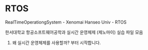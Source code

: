 # RTOS
  RealTimeOperationgSystem - Xenomai Hanseo Univ - RTOS

한서대학교 항공소프트웨어공학과 실시간 운영체제 (제노마이) 실습 파일 모음

1. 왜 실시간 운영체제를 사용할까? 부터 시작합니다.
